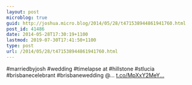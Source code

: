 ```yaml
---
layout: post
microblog: true
guid: http://joshua.micro.blog/2014/05/28/t471538944861941760.html
post_id: 41486
date: 2014-05-28T17:30:19+1100
lastmod: 2019-07-30T17:41:50+1100
type: post
url: /2014/05/28/t471538944861941760.html
---
```

#marriedbyjosh #wedding #timelapse at #hillstone #stlucia #brisbanecelebrant #brisbanewedding @… [t.co/MpXxY2MeY...](http://t.co/MpXxY2MeYr)
